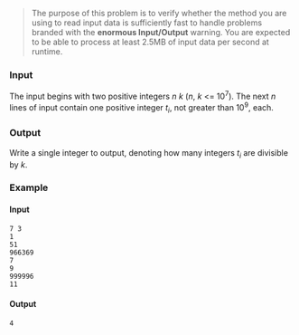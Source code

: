 > The purpose of this problem is to verify whether the method you are using to
> read input data is sufficiently fast to handle problems branded with the 
> **enormous Input/Output** warning. You are expected to be able to process at
> least $2.5\text{MB}$ of input data per second at runtime.

### Input

The input begins with two positive integers $n$ $k$ ($n$, $k$ <= $10^7$). The
next $n$ lines of input contain one positive integer $t_i$, not greater than
$10^9$, each.

### Output

Write a single integer to output, denoting how many integers $t_i$ are
divisible by $k$.

### Example

#### Input

```
7 3
1
51
966369
7
9
999996
11
```

#### Output

```
4
```
